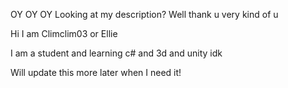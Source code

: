 OY OY OY 
Looking at my description? Well thank u very kind of u

Hi I am Climclim03 or Ellie

I am a student and learning c# and 3d and unity idk

Will update this more later when I need it!


